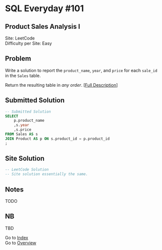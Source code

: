 # SQL Everyday \#101

## Product Sales Analysis I

Site: LeetCode\
Difficulty per Site: Easy

## Problem

Write a solution to report the `product_name`, `year`, and `price` for each `sale_id` in the `Sales` table.

Return the resulting table in *any order*. [[Full Description](https://leetcode.com/problems/product-sales-analysis-i/description/)]

## Submitted Solution

```sql
-- Submitted Solution
SELECT
    p.product_name
    ,s.year
    ,s.price
FROM Sales AS s
JOIN Product AS p ON s.product_id = p.product_id
;
```

## Site Solution

```sql
-- LeetCode Solution 
-- Site solution essentially the same.
```

## Notes

TODO

## NB

TBD

Go to [Index](../?tab=readme-ov-file#index)\
Go to [Overview](../?tab=readme-ov-file)

